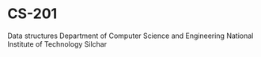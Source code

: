 # CS-201
Data structures
Department of Computer Science and Engineering 
National Institute of Technology Silchar
